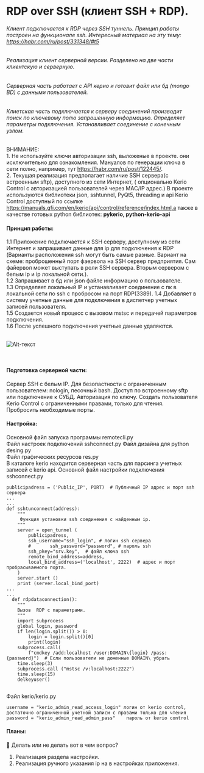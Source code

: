 
# RDP over SSH  (клиент SSH + RDP).
###### Клиент подключается к RDP через SSH туннель. Принцип работы построен на функционале ssh. Интересный материал на эту тему: https://habr.com/ru/post/331348/#t5

###### Реализация клиент серверной версии. Разделено на две части клиентскую и серверную. 
###### Серверная часть работает с API керио и готовит файл или бд (mongo BD) с данными пользователей.
###### Клиетская часть подключается к серверу соединений производит поиск по ключевому полю запрошенную информацию. Определяет параметры подключения. Устанавливает соединение с конечным узлом.


ВНИМАНИЕ:   
    1. Не используйте ключи авторизации ssh, выложеные в проекте. они исключительно для ознакомления. Мануалов по генерации ключа в сети полно, например, тут https://habr.com/ru/post/122445/.    
    2. Текущая реализация предполагает наличие SSH сервера(с встроенным sftp), доступного из сети Интернет, ( опционально Kerio Control с авторизацией пользователей через MAC/IP адрес.) 
В проекте используются библиотеки json, sshtunnel, PyQt5, threading и api Kerio Control доступный по ссылке https://manuals.gfi.com/en/kerio/api/control/reference/index.html,а также в качестве готовых python библиотек: **pykerio, python-kerio-api**

#### Принцип работы:    
1.1 Приложение подключается к SSH серверу, доступному из сети Интернет и запрашивает данные для ip для подключения к RDP (Варианты расположения ssh могут быть самые разные. Вариант на схеме: проброшенный порт фаервола на SSH сервер предприятия. Сам файервол может выступать в роли SSH сервера. Вторым сервером с белым ip и ip локальной сети.).     
1.2  Запрашивает в бд или json файле информацию о пользователе.<br>
1.3  Определяет локальный IP и устанавливает соединение с пк в локальной сети по ssh с пробросом на порт RDP(3389).
1.4  Добавляет в систему учетные данные для подключения в диспетчер учетных записей пользователя.<br>
1.5  Создается новый процесс с вызовом mstsc и передачей параметров подключения.<br>
1.6  После успешного подключения учетные данные удаляются.<br>
<br>    

![Alt-текст](https://github.com/sor88/rdpoverssh/blob/develop/image/map.png?raw=true)

<br>


#### Подготовка серверной части:    
Сервер SSH с белым IP. Для безопастности с ограниченным пользователем: nologin, песочный bash. Доступ по встроенному sftp или подключение к СУБД. Авторизация по ключу. 
Создать пользователя Kerio Control с ограниченными правами, только для чтения.  
Пробросить необходимые порты.

#### Настройка:

Основной файл запуска программы remotecli.py    
Файл настроек подключений sshconnect.py 
Файл дизайна для python desing.py   
Файл графических ресурсов res.py    
В каталоге kerio находится серверная часть для парсинга учетных записей с kerio api.
Основной файл настройки подключения sshconnect.py   

```
publicipadress = ('Public_IP', PORT)  # Публичный IP адрес и порт ssh сервера
...
...
def sshtunconnect(address):
    """
     Функция установки ssh соединения с найденным ip.
    """
    server = open_tunnel (
        publicipadress,
        ssh_username="ssh_login", # логин ssh сервера
        #       ssh_password="password", # пароль ssh
        ssh_pkey="srv.key",  # файл ключа ssh
        remote_bind_address=address,
        local_bind_address=('localhost', 2222)  # адрес и порт пробрасываемого порта.
    )
    server.start ()
    print (server.local_bind_port)
...
...
  def rdpdataconnection():
    """
    Вызов  RDP с параметрами.
    """
    import subprocess
    global login, password
    if len(login.split()) > 0:
        login = login.split()[0]
        print(login)
    subprocess.call(
        f"cmdkey /add:localhost /user:DOMAIN\{login} /pass:{password}")  # Если пользователи не доменные DOMAIN\ убрать
    time.sleep(3)
    subprocess.call ("mstsc /v:localhost:2222")
    time.sleep(15)
    delkeyuser()
  
```

Файл kerio/kerio.py 

```
username = "kerio_admin_read_access_login" логин от kerio control, достаточно ограниченной учетной записи с правами только для чтения
password = "kerio_admin_read_admin_pass"    пароль от kerio control
```

#### Планы:	
:black_square_button: Делать или не делать вот в чем вопрос?	
1. Реализация раздела настройки.	 
2. Реализация ручного указания ip на в настройках приложения.	